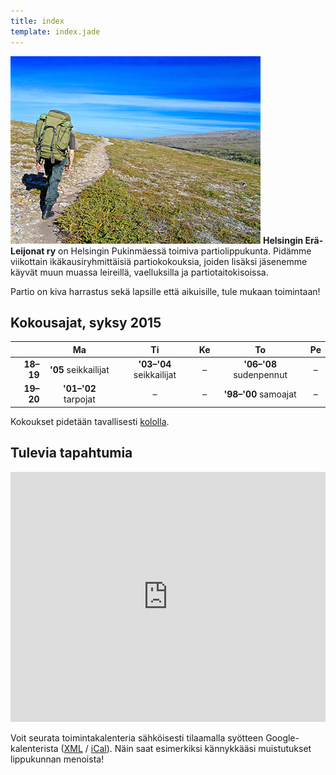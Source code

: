 ```yaml
---
title: index
template: index.jade
---
```


![Vaellus Paistuntureilla](paistunturi.jpg)
**Helsingin Erä-Leijonat ry** on Helsingin Pukinmäessä toimiva partiolippukunta. Pidämme viikottain ikäkausiryhmittäisiä partiokokouksia, joiden lisäksi jäsenemme käyvät muun muassa leireillä, vaelluksilla ja partiotaitokisoissa.

Partio on kiva harrastus sekä lapsille että aikuisille, tule mukaan toimintaan!

## Kokousajat, syksy 2015

|           | Ma                   | Ti                       | Ke | To                      | Pe |
|----------:|:--------------------:|:------------------------:|:--:|:-----------------------:|:--:|
| **18–19** | **'05** seikkailijat | **'03–'04** seikkailijat | –  | **'06–'08** sudenpennut | –  |
| **19–20** | **'01–'02** tarpojat | –                        | –  | **'98–'00** samoajat    | –  |

Kokoukset pidetään tavallisesti [kololla](yhteystiedot.html#kolo).

## Tulevia tapahtumia

<iframe src="https://www.google.com/calendar/embed?mode=AGENDA&amp;title=%20&amp;height=400&amp;wkst=2&amp;bgcolor=%23eee&amp;src=uf6h5fqnsaf2fnrs6trs4906rk%40group.calendar.google.com&amp;color=%23B1440E&amp;ctz=Europe%2FHelsinki" width="100%" height="400" frameborder="0" scrolling="no"></iframe>

Voit seurata toimintakalenteria sähköisesti tilaamalla syötteen Google-kalenterista ([XML](https://www.google.com/calendar/feeds/uf6h5fqnsaf2fnrs6trs4906rk%40group.calendar.google.com/public/basic) / [iCal](https://www.google.com/calendar/ical/uf6h5fqnsaf2fnrs6trs4906rk%40group.calendar.google.com/public/basic.ics)). Näin saat esimerkiksi kännykkääsi muistutukset lippukunnan menoista!

